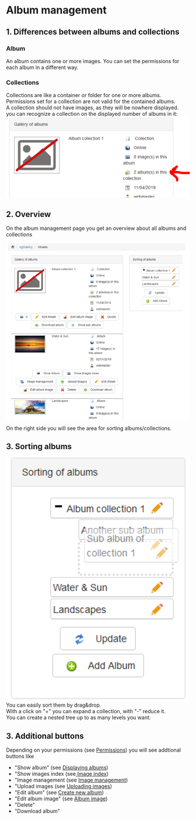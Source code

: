 # Album management

## 1. Differences between albums and collections

### Album

An album contains one or more images. You can set the permissions for each album in a different way.

### Collections

Collections are like a container or folder for one or more albums. Permissions set for a collection are not valid for the contained albums.  
A collection should not have images, as they will be nowhere displayed.  
you can recognize a collection on the displayed number of albums in it:  
![](../../.gitbook/assets/albummanagement3.png)

## 2. Overview

On the album management page you get an overview about all albums and collections

![](../../.gitbook/assets/albummanagement1.png)

On the right side you will see the area for sorting albums/collections.

## 3. Sorting albums

![](../../.gitbook/assets/albummanagement2.png)  
You can easily sort them by drag&drop.  
With a click on "+" you can expand a collection, with "-" reduce it.  
You can create a nested tree up to as many levels you want.

## 3. Additional buttons

Depending on your permissions \(see [Permissions](https://github.com/ggoffy/wggallery-tutorial/tree/bcf953498c64daac6437e86e50596fd2b0d01daa/english/the-user-side/administration-menu/permissions.md)\) you will see addtional buttons like

* "Show album" \(see [Displaying albums](displaying-albums.md)\)
* "Show images index \(see[ Image index](image-index.md)\)
* "Image management \(see [Image management](image-management.md)\)
* "Upload images \(see [Uploading images](https://github.com/ggoffy/wggallery-tutorial/tree/bcf953498c64daac6437e86e50596fd2b0d01daa/english/the-user-side/uploading-images.md)\)
* "Edit album" \(see [Create new album](create-new-album.md)\)
* "Edit album image" \(see [Album image](album-image.md)\)
* "Delete"
* "Download album"

